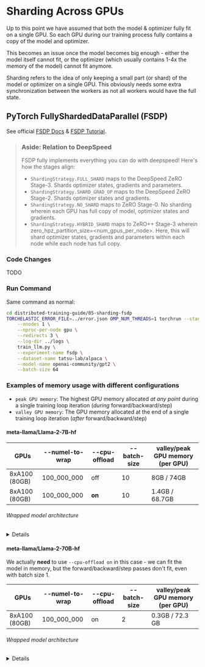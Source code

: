 # Sharding Across GPUs

Up to this point we have assumed that both the model & optimizer fully fit on a single GPU. So each GPU during our training process fully contains a copy of the model and optimizer.

This becomes an issue once the model becomes big enough - either the model itself cannot fit, or the optimizer (which usually contains 1-4x the memory of the model) cannot fit anymore.

Sharding refers to the idea of only keeping a small part (or shard) of the model or optimizer on a single GPU. This obviously needs some extra synchronization between the workers as not all workers would have the full state.

## PyTorch FullyShardedDataParallel (FSDP)

See official [FSDP Docs](https://pytorch.org/docs/stable/fsdp.html) & [FSDP Tutorial](https://pytorch.org/tutorials/intermediate/FSDP_tutorial.html).

> ### Aside: Relation to DeepSpeed
> 
> FSDP fully implements everything you can do with deepspeed! Here's how the stages align:
> 
> - `ShardingStrategy.FULL_SHARD` maps to the DeepSpeed ZeRO Stage-3. Shards optimizer states, gradients and parameters.
> - `ShardingStrategy.SHARD_GRAD_OP` maps to the DeepSpeed ZeRO Stage-2. Shards optimizer states and gradients.
> - `ShardingStrategy.NO_SHARD` maps to ZeRO Stage-0. No sharding wherein each GPU has full copy of model, optimizer states and gradients.
> - `ShardingStrategy.HYBRID_SHARD` maps to ZeRO++ Stage-3 wherein zero_hpz_partition_size=<num_gpus_per_node>. Here, this will shard optimizer states, gradients and parameters within each node while each node has full copy.

### Code Changes

TODO

### Run Command

Same command as normal:

```bash
cd distributed-training-guide/05-sharding-fsdp
TORCHELASTIC_ERROR_FILE=../error.json OMP_NUM_THREADS=1 torchrun --standalone \
    --nnodes 1 \
    --nproc-per-node gpu \
    --redirects 3 \
    --log-dir ../logs \
    train_llm.py \
    --experiment-name fsdp \
    --dataset-name tatsu-lab/alpaca \
    --model-name openai-community/gpt2 \
    --batch-size 64
```

### Examples of memory usage with different configurations

* `peak GPU memory`: The highest GPU memory allocated *at any point* during a single training loop iteration (*during* forward/backward/step)
* `valley GPU memory`: The GPU memory allocated at the end of a single training loop iteration (*after* forward/backward/step)

#### meta-llama/Llama-2-7B-hf

| GPUs          | --numel-to-wrap | --cpu-offload | --batch-size | valley/peak GPU memory (per GPU) |
| ------------- | --------------- | ------------- | ------------ | -------------------------------- |
| 8xA100 (80GB) | 100_000_000     | off           | 10           | 8GB / 74GB                       |
| 8xA100 (80GB) | 100_000_000     | **on**        | 10           | 1.4GB / 68.7GB                   |

###### Wrapped model architecture
<details>
```python
FullyShardedDataParallel(
  (_fsdp_wrapped_module): LlamaForCausalLM(
    (model): FullyShardedDataParallel(
      (_fsdp_wrapped_module): LlamaModel(
        (embed_tokens): FullyShardedDataParallel(
          (_fsdp_wrapped_module): Embedding(32000, 4096)
        )
        (layers): ModuleList(
          (0-31): 32 x LlamaDecoderLayer(
            (self_attn): LlamaSdpaAttention(
              (q_proj): Linear(in_features=4096, out_features=4096, bias=False)
              (k_proj): Linear(in_features=4096, out_features=4096, bias=False)
              (v_proj): Linear(in_features=4096, out_features=4096, bias=False)
              (o_proj): Linear(in_features=4096, out_features=4096, bias=False)
              (rotary_emb): LlamaRotaryEmbedding()
            )
            (mlp): FullyShardedDataParallel(
              (_fsdp_wrapped_module): LlamaMLP(
                (gate_proj): Linear(in_features=4096, out_features=11008, bias=False)
                (up_proj): Linear(in_features=4096, out_features=11008, bias=False)
                (down_proj): Linear(in_features=11008, out_features=4096, bias=False)
                (act_fn): SiLU()
              )
            )
            (input_layernorm): LlamaRMSNorm((4096,), eps=1e-05)
            (post_attention_layernorm): LlamaRMSNorm((4096,), eps=1e-05)
          )
        )
        (norm): LlamaRMSNorm((4096,), eps=1e-05)
        (rotary_emb): LlamaRotaryEmbedding()
      )
    )
    (lm_head): FullyShardedDataParallel(
      (_fsdp_wrapped_module): Linear(in_features=4096, out_features=32000, bias=False)
    )
  )
)
```
</details>

#### meta-llama/Llama-2-70B-hf

We actually **need** to use `--cpu-offload on` in this case - we can fit the model in memory, but the forward/backward/step passes don't fit, even with batch size 1.

| GPUs          | --numel-to-wrap | --cpu-offload | --batch-size | valley/peak GPU memory (per GPU) |
| ------------- | --------------- | ------------- | ------------ | -------------------------------- |
| 8xA100 (80GB) | 100_000_000     | on            | 2            | 0.3GB / 72.3 GB                  |


###### Wrapped model architecture
<details>
```python
FullyShardedDataParallel(
  (_fsdp_wrapped_module): LlamaForCausalLM(
    (model): LlamaModel(
      (embed_tokens): FullyShardedDataParallel(
        (_fsdp_wrapped_module): Embedding(32000, 8192)
      )
      (layers): ModuleList(
        (0-79): 80 x LlamaDecoderLayer(
          (self_attn): FullyShardedDataParallel(
            (_fsdp_wrapped_module): LlamaSdpaAttention(
              (q_proj): Linear(in_features=8192, out_features=8192, bias=False)
              (k_proj): Linear(in_features=8192, out_features=1024, bias=False)
              (v_proj): Linear(in_features=8192, out_features=1024, bias=False)
              (o_proj): Linear(in_features=8192, out_features=8192, bias=False)
              (rotary_emb): LlamaRotaryEmbedding()
            )
          )
          (mlp): LlamaMLP(
            (gate_proj): FullyShardedDataParallel(
              (_fsdp_wrapped_module): Linear(in_features=8192, out_features=28672, bias=False)
            )
            (up_proj): FullyShardedDataParallel(
              (_fsdp_wrapped_module): Linear(in_features=8192, out_features=28672, bias=False)
            )
            (down_proj): FullyShardedDataParallel(
              (_fsdp_wrapped_module): Linear(in_features=28672, out_features=8192, bias=False)
            )
            (act_fn): SiLU()
          )
          (input_layernorm): LlamaRMSNorm((8192,), eps=1e-05)
          (post_attention_layernorm): LlamaRMSNorm((8192,), eps=1e-05)
        )
      )
      (norm): LlamaRMSNorm((8192,), eps=1e-05)
      (rotary_emb): LlamaRotaryEmbedding()
    )
    (lm_head): FullyShardedDataParallel(
      (_fsdp_wrapped_module): Linear(in_features=8192, out_features=32000, bias=False)
    )
  )
)
```
</details>